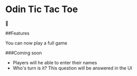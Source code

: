 # Odin Tic Tac Toe

🚧

##Features

You can now play a full game

###Coming soon

- Players will he able to enter their names
- Who's turn is it? This question will be answered in the UI
